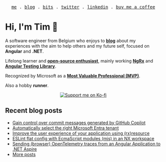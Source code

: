 <p align="center">
<samp>
<a href="https://timdeschryver.dev">me</a> .
<a href="https://timdeschryver.dev/blog">blog</a> .
<a href="https://timdeschryver.dev/bits">bits</a> .
<a href="https://timdeschryver.dev/twitter">twitter</a> .
<a href="https://timdeschryver.dev/linkedin">linkedin</a> .
<a href="https://ko-fi.com/timdeschryver">buy me a coffee</a>
</samp>
</p>

# Hi, I'm Tim 👋

A software engineer from Belgium who enjoys to **[blog](https://timdeschryver.dev/blog)** about
my experiences with the aim to help others and my future self, focused on
**Angular** and **.NET**.

Lifelong learner and **[open-source enthusiast](https://github.com/timdeschryver)**, mainly working **[NgRx](https://ngrx.io/)** and **[Angular Testing Library](https://testing-library.com/docs/angular-testing-library/)**.

Recognized by Microsoft as a **[Most Valuable Professional (MVP)](https://mvp.microsoft.com/en-us/PublicProfile/5004452?fullName=Tim%20Deschryver)**.

Also a hobby **runner**.

<div align="center">
<a href="https://ko-fi.com/timdeschryver">
<img src="https://ko-fi.com/img/githubbutton_sm.svg" alt="Support me on Ko-fi"  />
</a>  
</div>

<!-- prettier-ignore-start -->
<!-- BLOG:START -->

## Recent blog posts

- [Gain control over commit messages generated by GitHub Copilot](https://timdeschryver.dev/blog/gain-control-over-commit-messages-generated-by-github-copilot)
- [Automatically select the right Microsoft Entra tenant](https://timdeschryver.dev/blog/automatically-select-the-right-microsoft-entra-tenant)
- [Improve the user experience of your application using (rx)resource](https://timdeschryver.dev/blog/improve-the-user-experience-of-your-application-using-rxresource)
- [ESLint flat config with EcmaScript modules (mjs) in an NX workspace](https://timdeschryver.dev/blog/eslint-flat-config-with-ecmascript-modules-mjs-in-an-nx-workspace)
- [Sending (browser) OpenTelemetry traces from an Angular Application to .NET Aspire](https://timdeschryver.dev/blog/Sending-browser-opentelemetry-traces-from-an-angular-application-to-net-aspire)
- [More posts](https://timdeschryver.dev/blog)

<!-- BLOG:END -->
<!-- prettier-ignore-end -->
